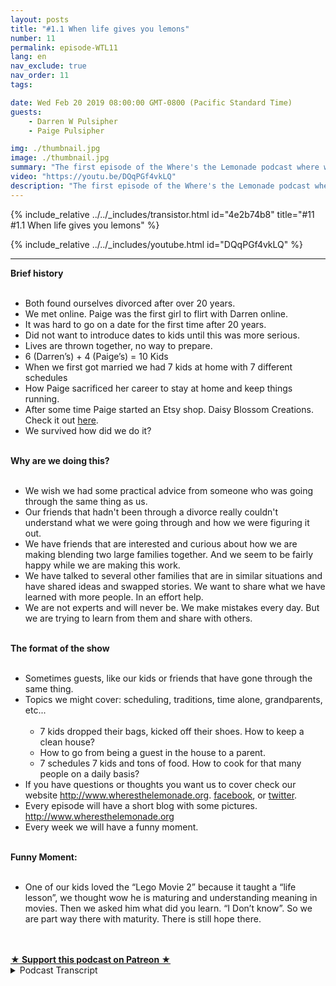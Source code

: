 ```yaml
---
layout: posts
title: "#1.1 When life gives you lemons"
number: 11
permalink: episode-WTL11
lang: en
nav_exclude: true
nav_order: 11
tags:

date: Wed Feb 20 2019 08:00:00 GMT-0800 (Pacific Standard Time)
guests:
    - Darren W Pulsipher
    - Paige Pulsipher

img: ./thumbnail.jpg
image: ./thumbnail.jpg
summary: "The first episode of the Where's the Lemonade podcast where we talk about why we are podcasting in the first place."
video: "https://youtu.be/DQqPGf4vkLQ"
description: "The first episode of the Where's the Lemonade podcast where we talk about why we are podcasting in the first place."
---
```


<div>
{% include_relative ../../_includes/transistor.html id="4e2b74b8" title="#11 #1.1 When life gives you lemons" %}

{% include_relative ../../_includes/youtube.html id="DQqPGf4vkLQ" %}
</div>

---

<html><head></head><body><div><strong>Brief history<br></strong><br></div><ul><li>Both found ourselves divorced after over 20 years.</li><li>We met online. Paige was the first girl to flirt with Darren online.</li><li>It was hard to go on a date for the first time after 20 years.</li><li>Did not want to introduce dates to kids until this was more serious.</li><li>Lives are thrown together, no way to prepare.</li><li>6 (Darren’s) + 4 (Paige’s) = 10 Kids</li><li>When we first got married we had 7 kids at home with 7 different schedules</li><li>How Paige sacrificed her career to stay at home and keep things running.</li><li>After some time Paige started an Etsy shop. Daisy Blossom Creations. Check it out <a href="https://www.etsy.com/shop/Daisyblossomcreation">here</a>.</li><li>We survived how did we do it?</li></ul><div><strong><br>Why are we doing this?<br></strong><br></div><ul><li>We wish we had some practical advice from someone who was going through the same thing as us.</li><li>Our friends that hadn't been through a divorce really couldn't understand what we were going through and how we were figuring it out.</li><li>We have friends that are interested and curious about how we are making blending two large families together. And we seem to be fairly happy while we are making this work.</li><li>We have talked to several other families that are in similar situations and have shared ideas and swapped stories. We want to share what we have learned with more people. In an effort help.</li><li>We are not experts and will never be. We make mistakes every day. But we are trying to learn from them and share with others.</li></ul><div><strong><br>The format of the show<br></strong><br></div><ul><li>Sometimes guests, like our kids or friends that have gone through the same thing.</li><li>Topics we might cover: scheduling, traditions, time alone, grandparents, etc...<br><br><ul><li>7 kids dropped their bags, kicked off their shoes. How to keep a clean house?</li><li>How to go from being a guest in the house to a parent.</li><li>7 schedules 7 kids and tons of food. How to cook for that many people on a daily basis?</li></ul></li><li>If you have questions or thoughts you want us to cover check our website <a href="http://www.wheresthelemonade.org">http://www.wheresthelemonade.org</a>. <a href="https://www.facebook.com/Wheres-the-Lemonade-1061203680747859/">facebook</a>, or <a href="https://twitter.com/wtlemonade">twitter</a>.</li><li>Every episode will have a short blog with some pictures. <a href="http://www.wheresthelemonade.org">http://www.wheresthelemonade.org</a></li><li>Every week we will have a funny moment.</li></ul><div><strong><br>Funny Moment:<br></strong><br></div><ul><li>One of our kids loved the “Lego Movie 2” because it taught a “life lesson”, we thought wow he is maturing and understanding meaning in movies. Then we asked him what did you learn. “I Don’t know”. So we are part way there with maturity. There is still hope there.</li></ul><div><br></div><div><br></div>
<strong>
  <a href="https://www.patreon.com/wheresthelemonade" target="_donate" rel="payment" title="★ Support this podcast on Patreon ★">★ Support this podcast on Patreon ★</a>
</strong></body></html>

<details>
<summary> Podcast Transcript </summary>

<p>﻿1</p>
<p>This is Darren and this is Page,and this is where's the lemonadewhere we try and figure outwhat to do with those lemonsthat are thrown at us or thrown at us.</p>
<p>Makes them lemonade, maybe.</p>
<p>I guess it depends on the week for sure.</p>
<p>In this episode, we're going to talk aboutwhy we're doing this podcast.</p>
<p>Why are we? I'm not exactly sure.</p>
<p>Maybe we'll figure it out. Sounds good.</p>
<p>So just a little bit about ourselves.</p>
<p>This is Darren and this is Page.</p>
<p>And after 20 years of marriage, we bothfound ourselves divorced and alone.</p>
<p>Yeah, we did.</p>
<p>It was a it was a tough time.</p>
<p>Very. Yeah.</p>
<p>I think anyone that's gone throughthat can relate to that.</p>
<p>Emotional turmoil and physical turmoil,</p>
<p>Everything that goes goes on in them.</p>
<p>Yeah, it's. It's difficult.</p>
<p>Difficult for the grown ups.</p>
<p>It's difficult for the kids.</p>
<p>It's just, you know, it's a bummer.</p>
<p>It's a major bummer.</p>
<p>That'swhen lemons are thrown at you, right?</p>
<p>Yes. Yes. So after some time, we.</p>
<p>We actually.</p>
<p>You'd been dating longer than I had.</p>
<p>And we actually met online.</p>
<p>We did.</p>
<p>In fact, you were the first personto flirt with me online.</p>
<p>Yes, I remember.</p>
<p>I was kind of burntout of of the online thing.</p>
<p>And I hadn't been on in a long time.</p>
<p>And I got on after a few months of a breakand there wasyour picture popped up and it said,you have a new member in your area.</p>
<p>So I sent you a little smiley face with awith a.</p>
<p>It was a flirt, you know, Flirt.</p>
<p>That's right.</p>
<p>And apparently, you hadyou had just gotten outjust five men on 5 minutes to spendall the time Photoshopping my picture.</p>
<p>That was 18 months old.</p>
<p>It wasn't 18.</p>
<p>Yeah, I was 18 months old. Huh.</p>
<p>And how many people?£30 lighter than what I was.</p>
<p>It was still me, though.</p>
<p>Bait and switch, but that's okay.</p>
<p>Just a little bit.</p>
<p>But it was. It was fine.</p>
<p>So I remember that the first date thatwe went on, it was really hard for me.</p>
<p>It's scary after,you know, 20 some odd years of,you know, Yeah,not doing that kind of thing.</p>
<p>And all suddenyou are doing that kind of thing.</p>
<p>It's it is.</p>
<p>It's weird and awkward and and Yeah,but we did.</p>
<p>In fact, we were.</p>
<p>I was your first date. Yup.</p>
<p>You were not my last.</p>
<p>No, no.</p>
<p>Because I did not want to bethe rebound girl.</p>
<p>No. So she actually insistedthat I date other girls,and he took that very seriously.</p>
<p>I had no problemonce I got used to it.</p>
<p>Yeah, I had no problem dating other girls.</p>
<p>Yeah, In fact, he was dating so many,he had to keep a spreadsheetto keep us all straight.</p>
<p>I actually did.</p>
<p>It's different when you're olderand there's kids involved becauseyou have something to talk about.</p>
<p>It's. They're each other's kids.</p>
<p>The family is so important to usand so whenwhen you start talkingabout other people's families,keeping all the namestrue, it's really, really difficult.</p>
<p>Oh, it sounds like it was a hard timefor you, dear.</p>
<p>It was.</p>
<p>I hardly got any sleep at all, rather.</p>
<p>But when we finally decided,hey, this is this is something serious.</p>
<p>This is something we want to to carry on.</p>
<p>We had to talk a lot about Whendo we introduce the kids to each other?</p>
<p>Yes, we were.</p>
<p>We had to make sure we were very seriousbefore we did that, because you don'twant to just throw the kids into,you know, a not serious relationship.</p>
<p>Right.</p>
<p>Because the kids become easily attachedto who you're dating.</p>
<p>And and it you break it off.</p>
<p>It can be pretty hard for them.</p>
<p>So before we introducethe kids to each other, we were datingonly late at night, basically afterwe would put the kids to bed.</p>
<p>Kids to bed? Yeah.</p>
<p>Then we would,you know, hang out at Walmart.</p>
<p>We had nowhere to go.</p>
<p>We couldn't go to WinCo movie theaters.</p>
<p>I would periodically have to goshopping at 10:00 at night.</p>
<p>My older kids were like, Oh, you have togo get chocolate chips again, Dad.</p>
<p>Yep, I'm off to get chocolate chips.</p>
<p>Don't wait up for me.</p>
<p>Yeah, Those chocolate chips are hiddenat the grocery store, apparently.</p>
<p>Yes, they are.</p>
<p>They take a long time to find so funny.</p>
<p>But we were throwing my six kids.</p>
<p>And your four kids all together. Yes.</p>
<p>And if people did not just addthat up. Yes.</p>
<p>We have ten children together.</p>
<p>In fact, when I started datingyou and I was telling my friendsabout you and your six children,they all said, run, run, run away.</p>
<p>Why would you get involvedwith somebody with six kids?</p>
<p>And I you know, I didn't feel like</p>
<p>I could be that that pickyand that choose, you know, when you'retrying to find someone with all the ages.</p>
<p>Took one day with meshe was she was I was smitten.</p>
<p>But do you know what I mean? You you can'tyou know, you have so many boxesyou want to check off, right?</p>
<p>When you're looking for someoneand you're looking for a good matchfor yourself and your family and your kidsand that's very different.</p>
<p>It's different. And so you.</p>
<p>I didn't feel like I could go, Nope,</p>
<p>You can't have more than you know,you can't have allyou can only have two kids.</p>
<p>You can only have brown hair.</p>
<p>You know, I just felt like</p>
<p>I had to be a little more open than that.</p>
<p>So only brown hair.</p>
<p>I have white hairand I have since we've been married.</p>
<p>So anyway, I did not run away.</p>
<p>No, you did not.</p>
<p>I stayed. Yeah, And I'm glad you did.</p>
<p>Well, great. I am. I'm very glad.</p>
<p>That's good to know.</p>
<p>So when when we actually got married,we actually had eight kids at home.</p>
<p>One was just getting readyto leave on a two year mission.</p>
<p>Right. So that was all chaotic.</p>
<p>And then then we had seven kids at homeliving with usat seven different schedules,at five different schools.</p>
<p>Yeah, it was it was crazy. It was crazy.</p>
<p>So we learned a lotfrom that blending experience.</p>
<p>And that's why we're doing this podcast.</p>
<p>Yeah, to just share our experiences.</p>
<p>We are not experts on anything at all.</p>
<p>Far from it.</p>
<p>You know, we're learning every day, butit's just we're hereto share our experiences.</p>
<p>And if somebody, someone out therecan benefit from listening tohow we're getting through things,then I'd be very happy.</p>
<p>Yeah, I, you know,with with all the at the beginning,with all that goingon, you were working as a bank teller?</p>
<p>No, I was working as a.</p>
<p>Oh, that's right. Banker.</p>
<p>My personal banker, actually. Yes.</p>
<p>I have been promoted to banker.</p>
<p>You were my personal bank.</p>
<p>I was your first.</p>
<p>How many accounts did we open up?</p>
<p>Oh, gosh, I don't know.</p>
<p>Yeah, it was in the Wells Fargo days, So,yes, we had to open so many accounts.</p>
<p>That's all done now. Butyeah, Iremember you were really sadthat you had to quit your banking job.</p>
<p>That is sarcasm in his voice.</p>
<p>No, I was not sad at all,but I did enjoy working.</p>
<p>But that was ait was a very stressful job.</p>
<p>A very stressful job.</p>
<p>So but we didn't we really didn't see how.</p>
<p>There was no way.</p>
<p>Yeah.</p>
<p>I mean, Darrenmade a lot more money than I did.</p>
<p>So it was a it was a no brainer that</p>
<p>I stay home.</p>
<p>But with sevenkids, seven different schedules,there was just practicallyno way that I could have.</p>
<p>I remember we were eating two dinnersand I</p>
<p>Yeah,because the kids were in swim and swim.</p>
<p>It was it was a really crazy time.</p>
<p>But we made it through it.</p>
<p>We did.</p>
<p>We did.</p>
<p>We we just kept on goingand kept on going.</p>
<p>We found some lemonadeevery once in a whilewhen it was more rarein those days to have lemonade.</p>
<p>So we're going to talk about some ofthose things in some of our episodes.</p>
<p>But it's funny because some of ourfriends are married friendsthat had gone through divorce.</p>
<p>They were watching us go through thisand they didn't know what to do. No.</p>
<p>And they even though they triedto be there for you and it's difficult.</p>
<p>It's difficult for thembecause they really can'thave the empathythat someone that has gone throughit will have so much as ourour friends try to be there for us.</p>
<p>It was they really couldn't understand.</p>
<p>Yeah, they couldn't understand.</p>
<p>So that's yeah, that'sone of the reasons we're doingthis is so that, hey,maybe they can hear our storynow that it's been some yearssince that's passed, you know,we have a little bit more perspective.</p>
<p>We're not in the throes of everythinggoing on, butwe also found other friends that have gonethrough the same thing as us.</p>
<p>Yes. Yes.</p>
<p>And I think there's a little bit of pull,you know, too, towards those people.</p>
<p>When you meet someone and go,oh, you've you've been through this too.</p>
<p>Yeah.</p>
<p>And you know, and we have some closefriends that are, you know, acouple of years in front of us as far asthey don't have any kids at home anymore.</p>
<p>Right.</p>
<p>And they went throughblending big families together.</p>
<p>So it's it's interesting talking to them,getting advice from them and tips.</p>
<p>And so we want to sharethose tips with more people.</p>
<p>And we know our our situationis pretty unique with such a big family.</p>
<p>But I think there's a lot of good tipsthat we learned along the way.</p>
<p>Yeah.</p>
<p>And people are always curious when theyfind out about our family situation,about how we are doing this,and we seem to be fairly happy doing it.</p>
<p>I think so. I mean, you know,we definitely have our moments inour days where things are notexactlyperfect, perfect, but it's never perfect.</p>
<p>You know, one of the things we learnedwas to laugh a lot.</p>
<p>Yes, that helps out quite a bit.</p>
<p>That does that.</p>
<p>That is actually very helpful.</p>
<p>You just have toto try and see the positive or the,you know, the the fun in it. Yes.</p>
<p>You know, whatever it is, sometimesit's laugh or cry.</p>
<p>And I'd always rather laugh.</p>
<p>And we play a lot of music.</p>
<p>Music is big.</p>
<p>Yeah, it's big in this house.</p>
<p>You're not ever find usgetting ready for school.</p>
<p>We ready for the day Without music.</p>
<p>Without music on itjust tears up the whole mood.</p>
<p>And if someone's really grumpy,all you have to do is turn some musicon and start dancing and everythingcalms down, right?</p>
<p>Especially eighties music.</p>
<p>It absolutely works every time.</p>
<p>Absolutely works every time.</p>
<p>But we're we'rethe show format is all about thingsthat we've learned.</p>
<p>So each episode as we go through thiswe'll talk about in depthone of one of the different thingsthat we've doneor that we've learnedis something that happened that week.</p>
<p>As we're still in the middle of this.</p>
<p>We still have kids at home.</p>
<p>Two of them are mine and one is yours.</p>
<p>And they're only, what, eight months apartbetween the three of them.</p>
<p>So yeah, just about.</p>
<p>Yeah.</p>
<p>So yeah, we've got 12, 13, 14,almost 14 year old in the house.</p>
<p>Yeah.</p>
<p>So have the three amigoswe like to call them. Yep.</p>
<p>And these three are really interesting.</p>
<p>They've all grown up together. They.</p>
<p>Yeah.</p>
<p>Where The older kids really, they kind ofgrew up but some were already gone.</p>
<p>Some of them were whilewe had a little bit of time left.</p>
<p>But it's interestingto see how things changedover these last yearswith the difference in the kids.</p>
<p>So we have several topicsthat that fit the kids in well,not just the kids,but our lives that have changed over time.</p>
<p>But we want to talk about those topics.</p>
<p>Yeah, I mean, there's it's funny,when we first sat down to make a listof all the topicsthat we could oh, my goodness,you know, have episodes on for a podcastbecause I was thinking, oh, you know,is there enough? Yes, there are enough.</p>
<p>And oh my goodness, we just kept writingand writing and writing topics.</p>
<p>I mean, one of themthat we'll be covering,you know, at some point is the scheduleswe mentioned that there were seven atwill, eight but seven kids really at homeand that seven different schedules.</p>
<p>And that was crazy.</p>
<p>We had you created a calendar with yeah,we use Google Calendar,which was a shared calendar.</p>
<p>My ex could see where the kids were.</p>
<p>She could put things on there.</p>
<p>It was the only waywe can keep things straight.</p>
<p>But everybody has their own color.</p>
<p>Everyone have their own color.</p>
<p>The older kids that had phones had theirschedule, they could make changes to it.</p>
<p>We could see what was going on.</p>
<p>It really saved us at the beginning.</p>
<p>Yes. Yeah, it really did.</p>
<p>You have to be so much more organizedwhen you're a blended familyand are having that many kids.</p>
<p>Yeah. Keep track of. Well, yeah.</p>
<p>And there were a lot like not only justkeeping track of the schedules,but having that many kidsfrom different familiesand with different expectationscomingall into one family was was difficult.</p>
<p>I mean, one of the things wasyou like a clean picked up house.</p>
<p>Yes, I do.</p>
<p>And youwanted it clean all the time.</p>
<p>And it was like a horde of elephantscoming home every day from school,not all at once, but it took like an hourand a half to get everyone home, right?</p>
<p>Well, and they would walk in and there'sseven backpacks and, you know, shoes.</p>
<p>Everybody walks in, dropstheir backpack, kicks off their shoes,opens up their homework, get stuff out.</p>
<p>All the teenage boysread the refrigerator,everyone's in the kitchen getting a snack.</p>
<p>And I'm just kind of freaking out, going.</p>
<p>In fact, I remember I came home once.</p>
<p>You were upstairs in your room crying.</p>
<p>There were some tears involved,and all seven of my childrenwere in the family roomwatching TV with all of their stuff.</p>
<p>With all their stuff laying about. Yeah.</p>
<p>And I went upstairs,asked you how you're doing.</p>
<p>I could tell how you were doing.</p>
<p>Yeah, I know exactly what I was doing.</p>
<p>I came downand I think I shocked all of the children.</p>
<p>Yours and mine both.</p>
<p>Yes. I think that I could hear youfrom upstairs through my tears.</p>
<p>Even I could hear you.</p>
<p>It was important that the that the kidsall saw how important you were to me.</p>
<p>Your kids and my kids both.</p>
<p>Right.</p>
<p>And I'll tell you what.</p>
<p>Since in our househas always been picked up and not always,but it's a battle every day.</p>
<p>But you have to see I'm torn.</p>
<p>That's where I attribute you. Yes.</p>
<p>The kids on top.</p>
<p>Yeah.</p>
<p>And Paige stays on top of the kids? Yes.</p>
<p>When they comein, they know what the rules are.</p>
<p>And if they don't do it,</p>
<p>I mean, it's like instant.</p>
<p>Yes, we address it right away. Not later.</p>
<p>And our house.</p>
<p>Our house is always picked up.</p>
<p>It is there.</p>
<p>They they are so good at it now.</p>
<p>In fact, so muchso that even the neighbor kidsand you would wonderwhy would you have neighbor kids over?</p>
<p>Oh, we love having people over.</p>
<p>Oh, there are kids here all the time.</p>
<p>Sometimes</p>
<p>I think we have more than ten kids.</p>
<p>Oh, I love it.</p>
<p>But even the neighbor kids come overand it's really funny.</p>
<p>They walk in the front door, they'll comehome from school, come to our house.</p>
<p>No, hang their backpacks up, take theirshoes off, put them in the Cubbies.</p>
<p>Yeah.</p>
<p>And you even had some of your friends hereand their kids have walked inand done this.</p>
<p>And they're like going, What in the world?</p>
<p>They don't do that in our house.</p>
<p>I'm like, Well,you haven't gotten mad at them, I guess.</p>
<p>Yeah. Or it's just consistency.</p>
<p>It's consistency and they know thatthey can go in the kitchen.</p>
<p>I'm very free.</p>
<p>They can have a snack, you know, I'm veryfree with what they do in the kitchen.</p>
<p>As long as and all the neighborhood kidsknow, all of our kids know they clean itup, they haveto put their dish in the dishwasheror I don't do dishes in the sink, ever.</p>
<p>Those are not in the sink.</p>
<p>So it's interestingbecause that consistency that wasand we're going to talk about thatin one of our episodes.</p>
<p>So the topic of consistency in discipline,consistency and house rulesand things like that are extremely.</p>
<p>Yes, Yeah, that'll definitely be a topichow we handle discipline withyou, with your kids.</p>
<p>I mean, with my kids, that's,that's a whole Well,and then also the three amigosthat have been raised together. Yes.</p>
<p>Because they were little.</p>
<p>They were little.</p>
<p>So they they only know they really onlyremember this kind of life.</p>
<p>Right. Right.</p>
<p>Our blended life,which is, you know, it's good and bad.</p>
<p>Right.</p>
<p>And one of the topics we will alsodiscuss iswhen I met you,you had just bought this houseand it was a large houseand a seven bedroom.</p>
<p>So it I needed enough for my kids right?</p>
<p>Yes. Yes.</p>
<p>And so I moved in to your houseand I felt like a guest in the beginning.</p>
<p>Yeah, yeah, yeah,</p>
<p>I can imagine you were, but I had nothing.</p>
<p>Is this is a blank canvas canvas.</p>
<p>I was literally in this housesix months. Yeah.</p>
<p>Before we got married.</p>
<p>It was.</p>
<p>It was a blank canvas waiting for me.</p>
<p>Except for one area.</p>
<p>Well,you just told me there was one picture.</p>
<p>You said I could do whatever I wanted,but there was one picture that you did.</p>
<p>That's my George Washington picture.</p>
<p>And I love that picture.</p>
<p>Valley Forge picture.</p>
<p>So but so I have traveled a lotthroughout my career, and I've captureda bunch of little trinketsfrom every place I've gone.</p>
<p>So piece of the Berlin Wall, some other,you know, trinkets from Japan and Chinaand South America.</p>
<p>And I had them allin the entertainment center in the familyroom, and thingsstarted disappearing from there.</p>
<p>And I didn't know where they were going.</p>
<p>Well, just one at a time.</p>
<p>I had a strategy.</p>
<p>Yes, because you told me</p>
<p>I could do whatever I wantedand you didn't careexcept for that one picture.</p>
<p>So I would take away onetrinket at a time and put it away,thinking maybe you wouldn't know.</p>
<p>I didn't want to hurt your feelings,but I also you a wait I had in my mindhow I wanted to decorate the house.</p>
<p>And so, you know, it was each dayanother trinket would disappear.</p>
<p>And then one day I was like, Forget it.</p>
<p>And I just took them all down.</p>
<p>Yeah, that's the only time</p>
<p>I recognize that anything was gone.</p>
<p>I went, Well, where did everything go?</p>
<p>You know?</p>
<p>But it was fine because I realizedhow you were feeling in this houseand you have made it.</p>
<p>You've made it our home.</p>
<p>Yes, it's our home now,but that's a whole topic.</p>
<p>We will discusshow how you go from feeling like a guestin your own familyto being part of the family.</p>
<p>Exactly.</p>
<p>And that being part of the familyis another topic we talk about.</p>
<p>It's a we have to remember thatour kids are not ours.</p>
<p>Yeah, they are oursand and someone else's too.</p>
<p>So we have like pictures of our familiesbefore we were divorced.</p>
<p>Yeah.</p>
<p>And they're in the house, our exes and.</p>
<p>Yeah, and the kids thereand they're on the wall.</p>
<p>The kids see them. We talk about it.</p>
<p>It's importantthat they have a feeling of belonging.</p>
<p>We don't ever want the kids to thinkthat we are trying to forgetabout that part of our livesbecause we are not.</p>
<p>That was, you know,</p>
<p>I will never regret that time of our life.</p>
<p>It was wonderful.</p>
<p>We you know, those are well,it's it's who makes us who we are,who we are and who the kids are.</p>
<p>And so we definitely like tocelebrate our past, not try and forget it.</p>
<p>Yeah, absolutely. Yeah.</p>
<p>So and then also another interesting thingwhen you when you first came over,</p>
<p>I mean, the swim thing was crazy becausewe had all of our all my kids swimming.</p>
<p>So swim was at the worst timepossible at dinnertime. Oh,terrible.</p>
<p>And also it was a little difficultat first learninghow to cook for nine, ten people.</p>
<p>Well, I didn't know because when I movedin with you, I only had two kids at home.</p>
<p>My oldest two were already at college,and so I was used to cooking forjust us three, whichthere wasn't a lot of cookinggoing on at all because I guess Sam was sosmall, was small, and I was workinguntil 6:00, so I didn't go home till 630.</p>
<p>I was exhausted.</p>
<p>I the last thing I wanted to do was cook.</p>
<p>So we were having,you know, frozen food or whatever. Butso I wanted to impress everyonewith these lovely meals that I would makeand she'd cook for an hour.</p>
<p>There was there was plenty of food. Yes.</p>
<p>I mean, Darren would come home from workand he would see thismassive casserolethat I and he was like, Oh, yeah.</p>
<p>And I'm like, Is this too much?</p>
<p>I don't know. We'll find out.</p>
<p>And frankly, the boys at the time,we have, what, three teenagers swimming.</p>
<p>They could have eaten everythingthat we cooked.</p>
<p>Yes, Yes.</p>
<p>But I'm the only one.</p>
<p>Well, yeah,there's only a couple of us in the family.</p>
<p>I like leftovers.</p>
<p>Yeah. It's not you.</p>
<p>You really like leftovers.</p>
<p>And I like leftovers for lunch,</p>
<p>But maybe not for dinner.</p>
<p>Yeah, Yeah. So? But we figured it out.</p>
<p>We figured it out just in timefor us to have only three kids at home.</p>
<p>So, yeah, I.</p>
<p>So, you know, we share the cookingquite a bit, actually,but that's a whole nother topic.</p>
<p>Yeah.</p>
<p>Cooking and planning for,you know, kids for half the time and kidsfor all the time.</p>
<p>It's because we have Darren'skids half the time,and we have my kids 100% of the time.</p>
<p>So we never are alone by ourselves.</p>
<p>We always have kids, which is, you know,that's what normal people.</p>
<p>That's when all families have their kidsall the time.</p>
<p>Well,then we talk about time spending alone.</p>
<p>In fact, in our next episode,you guys will hear abouthow important it is to spend alonetime together.</p>
<p>Yes, that is that is a very importantthing to do in a second marriage. Andyeah, we we relish that time together.</p>
<p>We absolutely doand enjoy every minute of it.</p>
<p>But yeah, that's our next hour.</p>
<p>Yeah. So yeah.</p>
<p>So tune in to our next episodeto hear about that.</p>
<p>One more thingwe we've kicked this off is brandnew for us, so we'retrying to get everything all figured out.</p>
<p>We do have a Facebook page.</p>
<p>You can check it out.</p>
<p>Where's the lemonade with question mark?</p>
<p>And you can see that there arewe also have a Twitter feedwhich is w t lemonade.</p>
<p>What, the lemonade?</p>
<p>No, Where is the lemonade?</p>
<p>And and hopefully you.</p>
<p>We also have a blog out there, too,which is attachedto each one of our podcastswhere you can see picturesof what's happened that weekor the subject that we're talking about.</p>
<p>So it should be a lot of fun.</p>
<p>You're handling all that stuff.</p>
<p>I'm I'm I'm not into it.</p>
<p>Oh, you're going have to learn.</p>
<p>We will figure we will figure this out.</p>
<p>I am not a social media kind of girl,but you're you're really good at handlingthis baby. Oh, okay. We'll see.</p>
<p>Another thing that we have in eachone of our episodes isa funny moment for the week.</p>
<p>And there's loads of themand there are loads of themand I think it's been funthat we since we wrote this down, Hey,we got to have,have to have a funny moment for each week.</p>
<p>Oh, it's great,because as soon as we get onewe write it downand you know, yeah, it's great.</p>
<p>So this weekwe chose something really funny.</p>
<p>We recently saw the Lego</p>
<p>Movie, The Lego two, Sorry, Lego two.</p>
<p>The second part. Second part. Right.</p>
<p>Not to confuse with Lego two,the first partwhich hasn't been produced yet,</p>
<p>I'm sure that will be a prequel someday.</p>
<p>And our youngest.</p>
<p>Yes, he said weafter we saw the movie, we came home,we were talking about it and he said,</p>
<p>I, you know, one of the reasons</p>
<p>I really likethe Lego moviesis because they have a life message,you know, just a really good messageabout how to live your life.</p>
<p>And I said, Oh, and I'm thinking, wow, youknow, there are 12 year olds growing up.</p>
<p>He's catching on.</p>
<p>The things he can't do, his,you know, messages in the movies.</p>
<p>And so I said, Oh, that's great.</p>
<p>So what is the message?</p>
<p>He's like, I don't know.</p>
<p>So he just he heard somebody say,you know, all these movies are good.</p>
<p>They have messages in them.</p>
<p>And so he just repeated it.</p>
<p>But he has he's like, I have no idea.</p>
<p>I'm like, oh, well, we're not as far alongas we thought, but it'll get there.</p>
<p>But, you know, it is interestingbecause the message forfor that movieis kind of like the message of our blog.</p>
<p>Yeah, it's that at the end it'severything's not awesome song.</p>
<p>Everything is not always awesomeeven though I would lovefor everything to be awesome all the timebecause I do,</p>
<p>I like to have fun and be happy.</p>
<p>Like that's my thing.</p>
<p>But it's not always.</p>
<p>It's not. It's not always awesome.</p>
<p>No, but we always try and find waysto overcome that. Yes.</p>
<p>And that's why we say, Well,where's the lemonade?</p>
<p>When lemons are thrown at us,sometimes it's hard to find the lemonadeand maybe it won't be lemonade.</p>
<p>Maybe it'll just be something else.</p>
<p>And lemon zest, lemons,maybe it'll lose it.</p>
<p>Maybe it'll be lemon squares,which are delicious.</p>
<p>But it's still not what you were goingfor. Right?</p>
<p>Right, exactly. Just like, you know,we didn't expect to find ourselves.</p>
<p>And divorced.</p>
<p>No, not at all. In fact,we've said this many times.</p>
<p>We wish our kids wouldn't have ever gonethrough that situation.</p>
<p>Absolutely. And even ourselves.</p>
<p>Yeah. Yeah.</p>
<p>And that throws people off.</p>
<p>We don't we would not havewished this on ourselves at all.</p>
<p>And it's hard it's going to be hardfor our kids and us the rest of our lives.</p>
<p>And so, yes.</p>
<p>Do we wish that it never happened?</p>
<p>Absolutely. Absolutely.</p>
<p>Even though we love each other dearlyand we can't even imagine beingwithout each other. No.</p>
<p>But if we had a choice, we wouldn'thave gone through what we went through.</p>
<p>No, no, because it really stinks.</p>
<p>But here we are, baby. Here we are.</p>
<p>So we're trying our best.</p>
<p>And we've had loads of lemonade.</p>
<p>We've hadwe have of just sucking on a lemon.</p>
<p>Yes, we have.</p>
<p>And we've had lemon squares, David,</p>
<p>Like sucking on lemons.</p>
<p>Our one son really likes.</p>
<p>Just a second, Lemon.</p>
<p>We had to stop doing itbecause it's bad for his teeth.</p>
<p>Exactly. So.</p>
<p>So anyway, so hey, maybe there's peopleout there that just want the lemons.</p>
<p>I don't know, but.</p>
<p>But we've had, you know,all kinds of happy, happy, happy times.</p>
<p>But it doesn't.</p>
<p>But it requires effort.</p>
<p>Absolutely. Right.</p>
<p>Attitude, adjustment,effort, lots and lots of it.</p>
<p>And letting some things just go.</p>
<p>Let it go. That's right.</p>
<p>So tune in to our our podcast.</p>
<p>Go ahead and subscribe to our podcast andwe look forward to talking to you guys.</p>
<p>We're open for suggestions and topicsthat you want usto talk about andsee you next time.</p>
<p>Yeah, go make some lemonade.</p>
<p>On our nextepisode, we're going to talk aboutspending time alone together.</p>
<p>My favorite time.</p>

</details>
